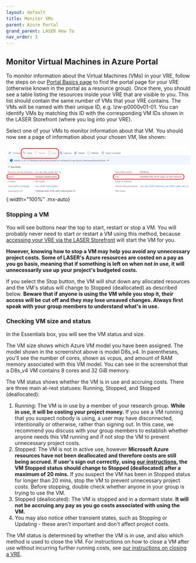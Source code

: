 ```yaml
---
layout: default
title: Monitor VMs
parent: Azure Portal
grand_parent: LASER How To
nav_order: 3
---
```


## Monitor Virtual Machines in Azure Portal

To monitor information about the Virtual Machines (VMs) in your VRE, follow the steps on our [Portal Basics page](./portal_basics.html) to find the portal page for your VRE (otherwise known in the portal as a resource group). Once there, you should see a table listing the resources inside your VRE that are visible to you. This list should contain the same number of VMs that your VRE contains. The VMs will be named with their unique ID, e.g. lzw-p0000v01-01. You can identify VMs by matching this ID with the corresponding VM IDs shown in the LASER Storefront (where you log into your VRE).

Select one of your VMs to monitor information about that VM. You should now see a page of information about your chosen VM, like shown:

![az_portal_vm_page.png](../../../images/az_portal/az_portal_vm_page.png){:width="100%" .mx-auto}

### Stopping a VM

You will see buttons near the top to start, restart or stop a VM. You will probably never need to start or restart a VM using this method, because [accessing your VRE via the LASER Storefront](../../../docs/laser_how_to/laser_login.html) will start the VM for you.

**However, knowing how to stop a VM may help you avoid any unnecessary project costs. Some of LASER's Azure resources are costed on a pay as you go basis, meaning that if something is left on when not in use, it will unnecessarily use up your project's budgeted costs.**

If you select the Stop button, the VM will shut down any allocated resources and the VM's status will change to Stopped (deallocated) as described below. **Beware that if anyone is using the VM while you stop it, their access will be cut off and they may lose unsaved changes. Always first speak with your group members to understand what's in use.**

### Checking VM size and status

In the Essentials box, you will see the VM status and size.

The VM size shows which Azure VM model you have been assigned. The model shown in the screenshot above is model D8s_v4. In parentheses, you'll see the number of cores, shown as vcpus, and amount of RAM memory associated with this VM model. You can see in the screenshot that a D8s_v4 VM contains 8 cores and 32 GiB memory.

The VM status shows whether the VM is in use and accruing costs. There are three main at-rest statuses: Running, Stopped, and Stopped (deallocated):

1. Running: The VM is in use by a member of your research group. **While in use, it will be costing your project money.** If you see a VM running that you suspect nobody is using, a user may have disconnected, intentionally or otherwise, rather than signing out. In this case, we recommend you discuss with your group members to establish whether anyone needs this VM running and if not stop the VM to prevent unnecessary project costs.
2. Stopped: The VM is not in active use, however **Microsoft Azure resources have not been deallocated and therefore costs are still being accrued. If user's sign out correctly, using [our instructions](../../../docs/laser_how_to/laser_logoff.html), the VM Stopped status should change to Stopped (deallocated) after a maximum of 20 mins.** If you suspect the VM has been in Stopped status for longer than 20 mins, stop the VM to prevent unnecessary project costs. Before stopping, double check whether anyone in your group is trying to use the VM.
3. Stopped (deallocated): The VM is stopped and in a dormant state. **It will not be accruing any pay as you go costs associated with using the VM.**
4. You may also notice other transient states, such as Stopping or Updating - these aren't important and don't affect project costs.

The VM status is determined by whether the VM is in use, and also which method is used to close the VM. For instructions on how to close a VM after use without incurring further running costs, see [our instructions on closing a VRE](../../../docs/laser_how_to/laser_logoff.html).
